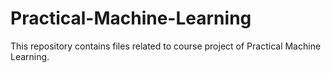 # Practical-Machine-Learning
This repository contains files related to course project of Practical Machine Learning.
